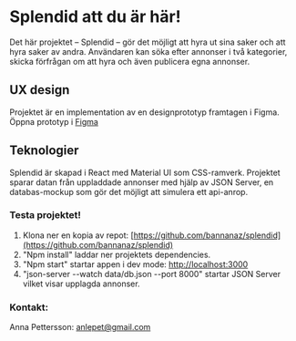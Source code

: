 # Splendid att du är här!

Det här projektet – Splendid – gör det möjligt att hyra ut sina saker och att hyra saker av andra. Användaren kan söka efter annonser i två kategorier, skicka förfrågan om att hyra och även publicera egna annonser.

## UX design

Projektet är en implementation av en designprototyp framtagen i Figma. Öppna prototyp i [Figma](https://www.figma.com/proto/jeRWvXsXyBJIRmjVgaRqo5/UX---H%C3%A5llbarhet?node-id=276%3A6790&scaling=scale-down&page-id=16%3A47&starting-point-node-id=276%3A6790)

## Teknologier

Splendid är skapad i React med Material UI som CSS-ramverk. Projektet sparar datan från uppladdade annonser med hjälp av JSON Server, en databas-mockup som gör det möjligt att simulera ett api-anrop.

### Testa projektet!

1. Klona ner en kopia av repot: [https://github.com/bannanaz/splendid](https://github.com/bannanaz/splendid)
2. "Npm install" laddar ner projektets dependencies.
3. "Npm start" startar appen i dev mode: [http://localhost:3000](http://localhost:3000)
4. "json-server --watch data/db.json --port 8000" startar JSON Server vilket visar upplagda annonser.

### Kontakt:

Anna Pettersson: anlepet@gmail.com
